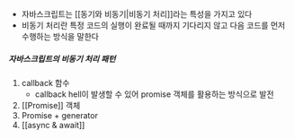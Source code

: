 - 자바스크립트는 [[동기와 비동기|비동기 처리]]라는 특성을 가지고 있다
- 비동기 처리란 특정 코드의 실행이 완료될 때까지 기다리지 않고 다음 코드를 먼저 수행하는 방식을 말한다

##### 자바스크립트의 비동기 처리 패턴
1. callback 함수
	- callback hell이 발생할 수 있어 promise 객체를 활용하는 방식으로 발전
2. [[Promise]] 객체
3. Promise + generator
4. [[async & await]]